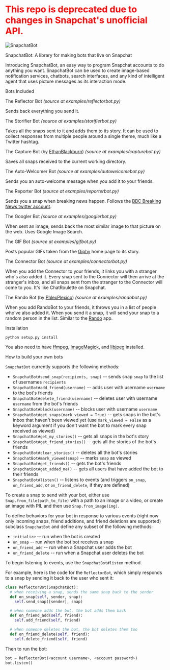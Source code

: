 <h1 style='color: red'>This repo is deprecated due to changes in Snapchat's unofficial API.</h1>

![SnapchatBot](http://i.imgur.com/s8XADUn.png?1)

SnapchatBot: A library for making bots that live on Snapchat

Introducing SnapchatBot, an easy way to program Snapchat accounts to do anything you want.
SnapchatBot can be used to create image-based notification services, chatbots, search interfaces,
and any kind of intelligent agent that uses picture messages as its interaction mode.

Bots Included

The Reflector Bot
*(source at examples/reflectorbot.py)*

Sends back everything you send it.

The Storifier Bot
*(source at examples/storifierbot.py)*

Takes all the snaps sent to it and adds them to its story. It can be used to collect responses
from multiple people around a single theme, much like a Twitter
hashtag.

The Capture Bot (by [EthanBlackburn](https://github.com/EthanBlackburn))
*(source at examples/capturebot.py)*

Saves all snaps received to the current working directory.

The Auto-Welcomer Bot
*(source at examples/autowelcomebot.py)*

Sends you an auto-welcome message when you add it to your friends.

The Reporter Bot
*(source at examples/reporterbot.py)*

Sends you a snap when breaking news happen. Follows the [BBC Breaking News twitter account](https://twitter.com/bbcbreaking).

The Googler Bot
*(source at examples/googlerbot.py)*

When sent an image, sends back the most similar image to that picture on the web. Uses Google Image Search.

The GIF Bot
*(source at examples/gifbot.py)*

Posts popular GIFs taken from the [Giphy](http://giphy.com) home page to its story.

The Connector Bot
*(source at examples/connectorbot.py)*

When you add the Connector to your friends, it links you with a stranger who's also added it. Every snap sent to the Connector will then arrive at the stranger's inbox, and all snaps sent from the stranger to the Connector will come to you. It's like ChatRoulette on Snapchat.

The Rando Bot (by [PhlexPlexico](https://github.com/Phlexplexico))
*(source at examples/randobot.py)*

When you add RandoBot to your friends, it throws you in a list of people who've also added it. When you send it a snap, it will send your snap to a random person in the list. Similar to the [Rando](http://techcrunch.com/2014/03/22/rip-rando/) app.

Installation

    python setup.py install

You also need to have [ffmpeg](https://www.ffmpeg.org/), [ImageMagick](http://www.imagemagick.org/), and [libjpeg](http://libjpeg.sourceforge.net/) installed.

How to build your own bots

`SnapchatBot` currently supports the following methods:

* `SnapchatBot#send_snap(recipients, snap)` -- sends snap `snap` to the list of usernames `recipients`
* `SnapchatBot#add_friend(username)` -- adds user with username `username` to the bot's friends
* `SnapchatBot#delete_friend(username)` -- deletes user with username `username` from the bot's friends
* `SnapchatBot#block(username)` -- blocks user with username `username`
* `SnapchatBot#get_snaps(mark_viewed = True)` -- gets snaps in the bot's inbox that haven't been viewed yet (use `mark_viewed = False` as a keyword argument if you don't want the bot to mark every snap received as viewed)
* `SnapchatBot#get_my_stories()` -- gets all snaps in the bot's story
* `SnapchatBot#get_friend_stories()` -- gets all the stories of the bot's friends
* `SnapchatBot#clear_stories()` -- deletes all the bot's stories
* `SnapchatBot#mark_viewed(snap)` -- marks `snap` as viewed
* `SnapchatBot#get_friends()` -- gets the bot's friends
* `SnapchatBot#get_added_me()` -- gets all users that have added the bot to their friends
* `SnapchatBot#listen()` -- listens to events (and triggers `on_snap`, `on_friend_add`, or `on_friend_delete`, if they are defined)

To create a snap to send with your bot, either use `Snap.from_file(path_to_file)` with a path
to an image or a video, or create an image with PIL and then use `Snap.from_image(img)`.

To define behaviors for your bot in response to various events (right now only
incoming snaps, friend additions, and friend deletions are supported) subclass `SnapchatBot`
and define any subset of the following methods:

* `initialize` -- run when the bot is created
* `on_snap` -- run when the bot bot receives a snap
* `on_friend_add` -- run when a Snapchat user adds the bot
* `on_friend_delete` -- run when a Snapchat user deletes the bot

To begin listening to events, use the `SnapchatBot#listen` method.

For example, here is the code for the `ReflectorBot`, which simply responds to a snap by sending it
back to the user who sent it:

```python
class ReflectorBot(SnapchatBot):
  # when receiving a snap, sends the same snap back to the sender
  def on_snap(self, sender, snap):
    self.send_snap([sender], snap)

  # when someone adds the bot, the bot adds them back
  def on_friend_add(self, friend):
    self.add_friend(self, friend)

  # when someone deletes the bot, the bot deletes them too
  def on_friend_delete(self, friend):
    self.delete_friend(self, friend)
```

Then to run the bot:

```python
bot = ReflectorBot(<account username>, <account password>)
bot.listen()
```

